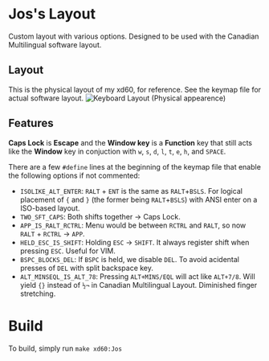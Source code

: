# Jos's Layout

Custom layout with various options. Designed to be used with the Canadian Multilingual software layout.

## Layout
This is the physical layout of my xd60, for reference. See the keymap file for actual software layout.
![Keyboard Layout (Physical appearence)](https://i.imgur.com/BMWtAqT.png "Physical Layout")

## Features
**Caps Lock** is **Escape** and the **Window key** is a **Function** key that still acts like the **Window** key in conjuction with `w`, `s`, `d`, `l`, `t`, `e`, `h`, and `SPACE`.

There are a few `#define` lines at the beginning of the keymap file that enable the following options if not commented:
- `ISOLIKE_ALT_ENTER`: `RALT` + `ENT` is the same as `RALT`+`BSLS`. For logical placement of `{` and `}` (the former being `RALT`+`BSLS`) with ANSI enter on a ISO-based layout.
- `TWO_SFT_CAPS`: Both shifts together → Caps Lock.
- `APP_IS_RALT_RCTRL`: Menu would be between `RCTRL` and `RALT`, so now `RALT` + `RCTRL` → `APP`.
- `HELD_ESC_IS_SHIFT`: Holding `ESC` → `SHIFT`. It always register shift when pressing `ESC`. Useful for VIM.
- `BSPC_BLOCKS_DEL`: If `BSPC` is held, we disable `DEL`. To avoid acidental presses of `DEL` with split backspace key. 
- `ALT_MINSEQL_IS_ALT_78`: Pressing `ALT+MINS/EQL` will act like `ALT+7/8`. Will yield `{}` instead of `½¬` in Canadian Multilingual Layout. Diminished finger stretching. 


# Build
To build, simply run `make xd60:Jos`

